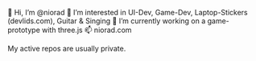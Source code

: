 👋 Hi, I’m @niorad
👀 I’m interested in UI-Dev, Game-Dev, Laptop-Stickers (devlids.com), Guitar & Singing
🌱 I’m currently working on a game-prototype with three.js
📫 niorad.com

My active repos are usually private.

<!---
niorad/niorad is a ✨ special ✨ repository because its `README.md` (this file) appears on your GitHub profile.
You can click the Preview link to take a look at your changes.
--->
